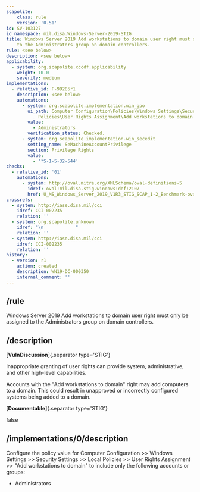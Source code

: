 ```yaml
---
scapolite:
    class: rule
    version: '0.51'
id: SV-103127
id_namespace: mil.disa.Windows-Server-2019-STIG
title: Windows Server 2019 Add workstations to domain user right must only be assigned
    to the Administrators group on domain controllers.
rule: <see below>
description: <see below>
applicability:
  - system: org.scapolite.xccdf.applicability
    weight: 10.0
    severity: medium
implementations:
  - relative_id: F-99285r1
    description: <see below>
    automations:
      - system: org.scapolite.implementation.win_gpo
        ui_path: Computer Configuration\Policies\Windows Settings\Security Settings\Local
            Policies\User Rights Assignment\Add workstations to domain
        value:
          - Administrators
        verification_status: Checked.
      - system: org.scapolite.implementation.win_secedit
        setting_name: SeMachineAccountPrivilege
        section: Privilege Rights
        value:
          - '*S-1-5-32-544'
checks:
  - relative_id: '01'
    automations:
      - system: http://oval.mitre.org/XMLSchema/oval-definitions-5
        idref: oval:mil.disa.stig.windows:def:2107
        href: U_MS_Windows_Server_2019_V1R3_STIG_SCAP_1-2_Benchmark-oval.xml
crossrefs:
  - system: http://iase.disa.mil/cci
    idref: CCI-002235
    relation: ''
  - system: org.scapolite.unknown
    idref: "\n            "
    relation: ''
  - system: http://iase.disa.mil/cci
    idref: CCI-002235
    relation: ''
history:
  - version: r1
    action: created
    description: WN19-DC-000350
    internal_comment: ''
---
```



## /rule

Windows Server 2019 Add workstations to domain user right must only be assigned to the Administrators group on domain controllers.

## /description

[**VulnDiscussion**]{.separator type='STIG'}

Inappropriate granting of user rights can provide system, administrative, and other high-level capabilities.

Accounts with the "Add workstations to domain" right may add computers to a domain. This could result in unapproved or incorrectly configured systems being added to a domain.

[**Documentable**]{.separator type='STIG'}

false

## /implementations/0/description

Configure the policy value for Computer Configuration >> Windows Settings >> Security Settings >> Local Policies >> User Rights Assignment >> "Add workstations to domain" to include only the following accounts or groups:

- Administrators
